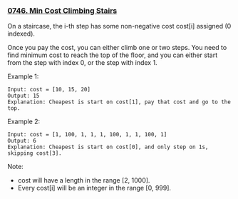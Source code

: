 ### [0746. Min Cost Climbing Stairs](https://leetcode.com/problems/min-cost-climbing-stairs/)

On a staircase, the i-th step has some non-negative cost cost[i] assigned (0 indexed).

Once you pay the cost, you can either climb one or two steps. You need to find minimum cost to reach the top of the floor, and you can either start from the step with index 0, or the step with index 1.

Example 1:

    Input: cost = [10, 15, 20]
    Output: 15
    Explanation: Cheapest is start on cost[1], pay that cost and go to the top.
    
Example 2:

    Input: cost = [1, 100, 1, 1, 1, 100, 1, 1, 100, 1]
    Output: 6
    Explanation: Cheapest is start on cost[0], and only step on 1s, skipping cost[3].
    
Note:
- cost will have a length in the range [2, 1000].
- Every cost[i] will be an integer in the range [0, 999].
